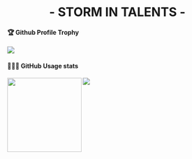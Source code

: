 <h1 align="center">- STORM IN TALENTS -</h1>
<div>
  <h4>🏆 Github Profile Trophy</h4>
    <img src="https://github-profile-trophy.vercel.app/?username=StormyTalents&column=8&theme=onedark"/>
</div>
<div>
  <h4>👨🏻‍💻 GitHub Usage stats</h4>
  <img height="170" align="left" src="https://github-readme-stats.vercel.app/api?username=StormyTalents&show_icons=true&theme=radical&show_owner=false" />
  <img src="https://github-readme-stats.vercel.app/api/top-langs/?username=StormyTalents&layout=compact" />
</div>
